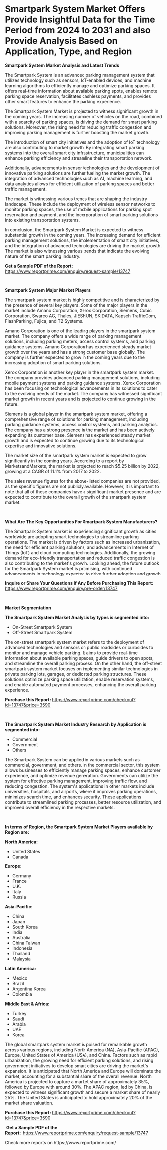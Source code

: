 <p><h1>Smartpark System Market Offers Provide Insightful Data for the Time Period from 2024 to 2031 and also Provide Analysis Based on Application, Type, and Region</h1></p><p><strong>Smartpark System Market Analysis and Latest Trends</strong></p>
<p><p>The Smartpark System is an advanced parking management system that utilizes technology such as sensors, IoT-enabled devices, and machine learning algorithms to efficiently manage and optimize parking spaces. It offers real-time information about available parking spots, enables remote parking space reservation, facilitates cashless payments, and provides other smart features to enhance the parking experience.</p><p>The Smartpark System Market is projected to witness significant growth in the coming years. The increasing number of vehicles on the road, combined with a scarcity of parking spaces, is driving the demand for smart parking solutions. Moreover, the rising need for reducing traffic congestion and improving parking management is further boosting the market growth.</p><p>The introduction of smart city initiatives and the adoption of IoT technology are also contributing to market growth. By integrating smart parking systems into the overall smart city infrastructure, municipalities can enhance parking efficiency and streamline their transportation network.</p><p>Additionally, advancements in sensor technologies and the development of innovative parking solutions are further fueling the market growth. The integration of advanced technologies such as AI, machine learning, and data analytics allows for efficient utilization of parking spaces and better traffic management.</p><p>The market is witnessing various trends that are shaping the industry landscape. These include the deployment of wireless sensor networks to monitor parking spaces, the use of mobile applications for parking spot reservation and payment, and the incorporation of smart parking solutions into existing transportation systems.</p><p>In conclusion, the Smartpark System Market is expected to witness substantial growth in the coming years. The increasing demand for efficient parking management solutions, the implementation of smart city initiatives, and the integration of advanced technologies are driving the market growth. The market is also witnessing various trends that indicate the evolving nature of the smart parking industry.</p></p>
<p><strong>Get a Sample PDF of the Report:&nbsp;</strong> <a href="https://www.reportprime.com/enquiry/request-sample/13747">https://www.reportprime.com/enquiry/request-sample/13747</a></p>
<p>&nbsp;</p>
<p><strong>Smartpark System Major Market Players</strong></p>
<p><p>The smartpark system market is highly competitive and is characterized by the presence of several key players. Some of the major players in the market include Amano Corporation, Xerox Corporation, Siemens, Cubic Corporation, Swarco AG, Thales, JIESHUN, SKIDATA, Kapsch TrafficCom, FlashParking, Fujica, and T2 Systems.</p><p>Amano Corporation is one of the leading players in the smartpark system market. The company offers a wide range of parking management solutions, including parking meters, access control systems, and parking guidance systems. Amano Corporation has experienced steady market growth over the years and has a strong customer base globally. The company is further expected to grow in the coming years due to the increasing adoption of smart parking solutions.</p><p>Xerox Corporation is another key player in the smartpark system market. The company provides advanced parking management solutions, including mobile payment systems and parking guidance systems. Xerox Corporation has been focusing on technological advancements in its solutions to cater to the evolving needs of the market. The company has witnessed significant market growth in recent years and is projected to continue growing in the future.</p><p>Siemens is a global player in the smartpark system market, offering a comprehensive range of solutions for parking management, including parking guidance systems, access control systems, and parking analytics. The company has a strong presence in the market and has been actively expanding its customer base. Siemens has experienced steady market growth and is expected to continue growing due to its technological expertise and innovative solutions.</p><p>The market size of the smartpark system market is expected to grow significantly in the coming years. According to a report by MarketsandMarkets, the market is projected to reach $5.25 billion by 2022, growing at a CAGR of 11.1% from 2017 to 2022.</p><p>The sales revenue figures for the above-listed companies are not provided, as the specific figures are not publicly available. However, it is important to note that all of these companies have a significant market presence and are expected to contribute to the overall growth of the smartpark system market.</p></p>
<p>&nbsp;</p>
<p><strong>What Are The Key Opportunities For Smartpark System Manufacturers?</strong></p>
<p><p>The Smartpark System market is experiencing significant growth as cities worldwide are adopting smart technologies to streamline parking operations. The market is driven by factors such as increased urbanization, the need for efficient parking solutions, and advancements in Internet of Things (IoT) and cloud computing technologies. Additionally, the growing demand for eco-friendly transportation and reduced traffic congestion is also contributing to the market's growth. Looking ahead, the future outlook for the Smartpark System market is promising, with continued advancements in technology expected to drive further adoption and growth.</p></p>
<p><strong>Inquire or Share Your Questions If Any Before Purchasing This Report:</strong> <a href="https://www.reportprime.com/enquiry/pre-order/13747">https://www.reportprime.com/enquiry/pre-order/13747</a></p>
<p>&nbsp;</p>
<p><strong>Market Segmentation</strong></p>
<p><strong>The Smartpark System Market Analysis by types is segmented into:</strong></p>
<p><ul><li>On-Street Smartpark System</li><li>Off-Street Smartpark System</li></ul></p>
<p><p>The on-street smartpark system market refers to the deployment of advanced technologies and sensors on public roadsides or curbsides to monitor and manage vehicle parking. It aims to provide real-time information about available parking spaces, guide drivers to open spots, and streamline the overall parking process. On the other hand, the off-street smartpark system market focuses on implementing similar technologies in private parking lots, garages, or dedicated parking structures. These solutions optimize parking space utilization, enable reservation systems, and enable automated payment processes, enhancing the overall parking experience.</p></p>
<p><strong>Purchase this Report:&nbsp;</strong><a href="https://www.reportprime.com/checkout?id=13747&price=3590">https://www.reportprime.com/checkout?id=13747&price=3590</a></p>
<p>&nbsp;</p>
<p><strong>The Smartpark System Market Industry Research by Application is segmented into:</strong></p>
<p><ul><li>Commercial</li><li>Government</li><li>Others</li></ul></p>
<p><p>The Smartpark System can be applied in various markets such as commercial, government, and others. In the commercial sector, this system allows businesses to efficiently manage parking spaces, enhance customer experience, and optimize revenue generation. Governments can utilize the system for effective parking management, improving traffic flow, and reducing congestion. The system's applications in other markets include universities, hospitals, and airports, where it improves parking operations, minimizes search time, and enhances security. These applications contribute to streamlined parking processes, better resource utilization, and improved overall efficiency in the respective markets.</p></p>
<p>&nbsp;</p>
<p><strong>In terms of Region, the Smartpark System Market Players available by Region are:</strong></p>
<p>
    <p> <strong> North America: </strong>
        <ul>
            <li>United States</li>
            <li>Canada</li>
        </ul>
        </p> 
    <p> <strong> Europe: </strong>
        <ul>
            <li>Germany</li>
            <li>France</li>
            <li>U.K.</li>
            <li>Italy</li>
            <li>Russia</li>
        </ul>
        </p> 
    <p> <strong> Asia-Pacific: </strong>
        <ul>
            <li>China</li>
            <li>Japan</li>
            <li>South Korea</li>
            <li>India</li>
            <li>Australia</li>
            <li>China Taiwan</li>
            <li>Indonesia</li>
            <li>Thailand</li>
            <li>Malaysia</li>
        </ul>
        </p> 
    <p> <strong> Latin America: </strong>
        <ul>
            <li>Mexico</li>
            <li>Brazil</li>
            <li>Argentina Korea</li>
            <li>Colombia</li>
        </ul>
        </p> 
    <p> <strong> Middle East & Africa: </strong>
        <ul>
            <li>Turkey</li>
            <li>Saudi</li>
            <li>Arabia</li>
            <li>UAE</li>
            <li>Korea</li>
        </ul>
    </p>
    </p>
<p><p>The global smartpark system market is poised for remarkable growth across various regions, including North America (NA), Asia-Pacific (APAC), Europe, United States of America (USA), and China. Factors such as rapid urbanization, the growing need for efficient parking solutions, and rising government initiatives to develop smart cities are driving the market's expansion. It is anticipated that North America and Europe will dominate the market, accounting for a substantial share of the overall revenue. North America is projected to capture a market share of approximately 35%, followed by Europe with around 30%. The APAC region, led by China, is expected to witness significant growth and secure a market share of nearly 25%. The United States is anticipated to hold approximately 20% of the market share valuation.</p></p>
<p><strong>Purchase this Report: </strong><a href="https://www.reportprime.com/checkout?id=13747&price=3590">https://www.reportprime.com/checkout?id=13747&price=3590</a></p>
<p>&nbsp;<strong>Get a Sample PDF of the Report:&nbsp;&nbsp;</strong><a href="https://www.reportprime.com/enquiry/request-sample/13747">https://www.reportprime.com/enquiry/request-sample/13747</a></p>
<p><strong></strong></p>
<p>Check more reports on https://www.reportprime.com/</p>